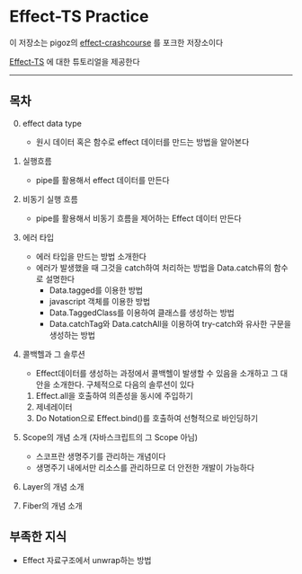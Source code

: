 # Effect-TS Practice

이 저장소는 pigoz의 [effect-crashcourse](https://github.com/pigoz/effect-crashcourse) 를 포크한 저장소이다

[Effect-TS](https://github.com/Effect-TS/io) 에 대한 튜토리얼을 제공한다

---

## 목차 

0. effect data type 
   - 원시 데이터 혹은 함수로 effect 데이터를 만드는 방법을 알아본다

1. 실행흐름
   - pipe를 활용해서 effect 데이터를 만든다

2. 비동기 실행 흐름
   - pipe를 활용해서 비동기 흐름을 제어하는 Effect 데이터 만든다

3. 에러 타입
   - 에러 타입을 만드는 방법 소개한다
   - 에러가 발생했을 때 그것을 catch하여 처리하는 방법을 Data.catch류의 함수로 설명한다
      - Data.tagged를 이용한 방법
      - javascript 객체를 이용한 방법
      - Data.TaggedClass를 이용하여 클래스를 생성하는 방법
      - Data.catchTag와 Data.catchAll을 이용하여 try-catch와 유사한 구문을 생성하는 방법


4. 콜백헬과 그 솔루션
   - Effect데이터를 생성하는 과정에서 콜백헬이 발생할 수 있음을 소개하고 그 대안을 소개한다. 구체적으로 다음의 솔루션이 있다
   1. Effect.all을 호출하여 의존성을 동시에 주입하기
   2. 제네레이터
   3. Do Notation으로 Effect.bind()를 호출하여 선형적으로 바인딩하기


5. Scope의 개념 소개 (자바스크립트의 그 Scope 아님)
   - 스코프란 생명주기를 관리하는 개념이다
   - 생명주기 내에서만 리소스를 관리하므로 더 안전한 개발이 가능하다

6. Layer의 개념 소개

7. Fiber의 개념 소개


## 부족한 지식

- Effect 자료구조에서 unwrap하는 방법